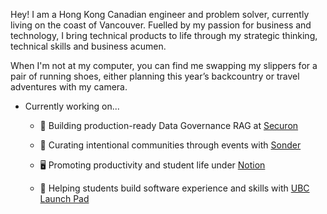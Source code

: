 
Hey! I am a Hong Kong Canadian engineer and problem solver, currently living on the coast of Vancouver. Fuelled by my passion for business and technology, I bring technical products to life through my strategic thinking, technical skills and business acumen.

When I'm not at my computer, you can find me swapping my slippers for a pair of running shoes, either planning this year’s backcountry or travel adventures with my camera.

- Currently working on...
  
  - 🤖 Building production-ready Data Governance RAG at [Securon](https://www.securon.co/)
    
  - 🌿 Curating intentional communities through events with [Sonder](https://www.hostsonder.com/)

  - 🖥️ Promoting productivity and student life under [Notion](https://www.notion.so/notion/Notion-Campus-Leaders-5817b00cbaa244bca9e0e498804cbab4)
 
  - 🏫 Helping students build software experience and skills with [UBC Launch Pad](https://www.ubclaunchpad.com/)

<!--
**TangMartin/TangMartin** is a ✨ _special_ ✨ repository because its `README.md` (this file) appears on your GitHub profile.

Here are some ideas to get you started:

- 🔭 I’m currently working on ...
- 🌱 I’m currently learning ...
- 👯 I’m looking to collaborate on ...
- 🤔 I’m looking for help with ...
- 💬 Ask me about ...
- 📫 How to reach me: ...
- 😄 Pronouns: ...
- ⚡ Fun fact: ...
-->
